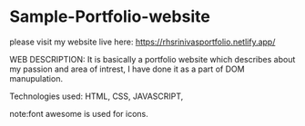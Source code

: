 # Sample-Portfolio-website
please visit my website live here:
https://rhsrinivasportfolio.netlify.app/

WEB DESCRIPTION:
It is basically a portfolio website which describes about my passion and area of intrest,
I have done it as a part of DOM manupulation.

Technologies used:
HTML,
CSS,
JAVASCRIPT,

note:font awesome is used  for icons.
